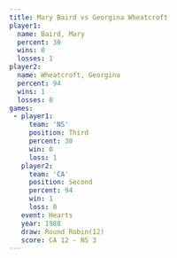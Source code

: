```yaml
---
title: Mary Baird vs Georgina Wheatcroft
player1:                    
  name: Baird, Mary         
  percent: 30               
  wins: 0                   
  losses: 1                 
player2:                    
  name: Wheatcroft, Georgina
  percent: 94               
  wins: 1                   
  losses: 0                 
games:
 - player1:         
     team: 'NS'     
     position: Third
     percent: 30    
     win: 0         
     loss: 1        
   player2:          
     team: 'CA'      
     position: Second
     percent: 94     
     win: 1          
     loss: 0         
   event: Hearts        
   year: 1988           
   draw: Round Robin(12)
   score: CA 12 - NS 3  
---
```

